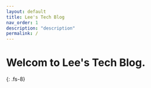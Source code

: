 ```yaml
---
layout: default
title: Lee's Tech Blog
nav_order: 1
description: "description"
permalink: /
---
```


# Welcom to Lee's Tech Blog.
{: .fs-8}